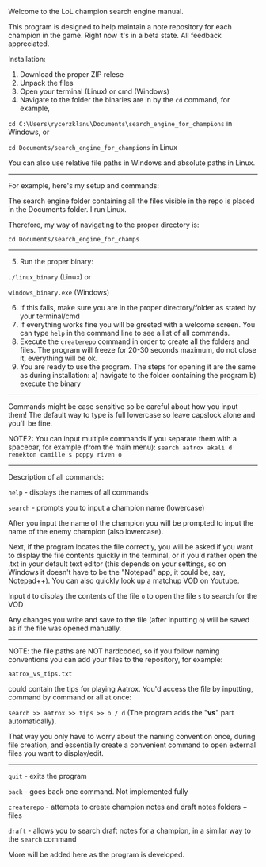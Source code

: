 Welcome to the LoL champion search engine manual.

This program is designed to help maintain a note repository for each champion in the game.
Right now it's in a beta state. All feedback appreciated.

Installation:

1. Download the proper ZIP relese
2. Unpack the files
3. Open your terminal (Linux) or cmd (Windows)
4. Navigate to the folder the binaries are in by the 
`cd`
 command, for example, 
 
 ```cd C:\Users\rycerzklanu\Documents\search_engine_for_champions``` in Windows, or

 ```cd Documents/search_engine_for_champions``` in Linux

 You can also use relative file paths in Windows and absolute paths in Linux. 
 
-----------------------

For example, here's my setup and commands:

The search engine folder containing all the files visible in the repo is placed in the Documents folder. I run Linux.

Therefore, my way of navigating to the proper directory is:

```cd Documents/search_engine_for_champs```

-----------------------

5. Run the proper binary: 

```./linux_binary``` (Linux) or 

```windows_binary.exe``` (Windows)

6. If this fails, make sure you are in the proper directory/folder as stated by your terminal/cmd
7. If everything works fine you will be greeted with a welcome screen. You can type 
`help` 
in the command line to see a list of all commands.
8. Execute the 
`createrepo` 
command in order to create all the folders and files. The program will freeze for 20-30 seconds maximum, do not close it, everything will be ok.
9. You are ready to use the program. The steps for opening it are the same as during installation:
    a) navigate to the folder containing the program
    b) execute the binary

----------------------- 

Commands might be case sensitive so be careful about how you input them!
The default way to type is full lowercase so leave capslock alone and you'll be fine.

NOTE2: You can input multiple commands if you separate them with a spacebar, for example (from the main menu): 
```search aatrox akali d renekton camille s poppy riven o```

-----------------------


Description of all commands:

`help` - displays the names of all commands

`search` - prompts you to input a champion name (lowercase)

After you input the name of the champion you will be prompted to input the name of the enemy champion (also lowercase).

Next, if the program locates the file correctly, you will be asked if you want to display the file contents quickly in the terminal, or if you'd rather open the .txt in your default text editor (this depends on your settings, so on Windows it doesn't have to be the "Notepad" app, it could be, say, Notepad++). You can also quickly look up a matchup VOD on Youtube.

Input
`d` to display the contents of the file
`o` to open the file 
`s` to search for the VOD

Any changes you write and save to the file (after inputting `o`) will be saved as if the file was opened manually.

-----------------------

NOTE: the file paths are NOT hardcoded, so if you follow naming conventions you can add your files to the repository, for example:

```aatrox_vs_tips.txt```

could contain the tips for playing Aatrox. You'd access the file by inputting, command by command or all at once:

```search >> aatrox >> tips >> o / d``` (The program adds the "__vs__" part automatically).

That way you only have to worry about the naming convention once, during file creation, and essentially create a convenient command to open external files you want to display/edit.

-----------------------

`quit` - exits the program

`back` - goes back one command. Not implemented fully

`createrepo` - attempts to create champion notes and draft notes folders + files

`draft` - allows you to search draft notes for a champion, in a similar way to the `search` command

More will be added here as the program is developed.

